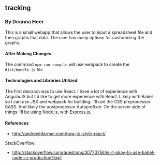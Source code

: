 ## tracking
### By Deanna Heer

This is a small webapp that allows the user to input a spreadsheet file and then graphs that data. The user has many options for customizing the graphs.


#### After Making Changes
The command `npm run compile` will use webpack to create the `dist/bundle.js` file.

#### Technologies and Libraries Utilized

The first decision was to use React. I have a lot of experience with AngularJS but I'd like to get more experience with React. Likely with Babel so I can use JSX and webpack for building. I'll use the CSS preprocessor SASS. And likely the postprocessor Autoprefixer. On the server side of things I'll be using Node.js, with Express.js.


#### References

- http://andrewhfarmer.com/how-to-style-react/

StackOverflow:
- http://stackoverflow.com/questions/30773756/is-it-okay-to-use-babel-node-in-production?lq=1
